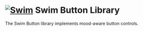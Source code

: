 # [![Swim](https://docs.swimos.org/readme/breach-marlin-blue-wide.svg)](https://www.swimos.org) Swim Button Library

The Swim Button library implements mood-aware button controls.
